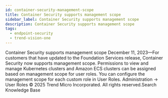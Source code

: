 ```yaml
---
id: container-security-management-scope
title: Container Security supports management scope
sidebar_label: Container Security supports management scope
description: Container Security supports management scope
tags:
  - endpoint-security
  - trend-vision-one
---
```


 Container Security supports management scope December 11, 2023—For customers that have updated to the Foundation Services release, Container Security now supports management scope. Permissions to view and manage Kubernetes clusters and Amazon ECS clusters can be assigned based on management scope for user roles. You can configure the management scope for each custom role in User Roles. Administration → User Roles © 2025 Trend Micro Incorporated. All rights reserved.Search Knowledge Base